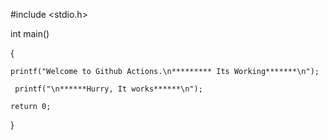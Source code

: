 #include <stdio.h>

int main()

{

    printf("Welcome to Github Actions.\n********* Its Working*******\n");
    
     printf("\n******Hurry, It works******\n");
    
    return 0;
}

